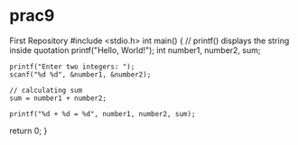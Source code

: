 # prac9
 First Repository
#include <stdio.h>
int main() {
   // printf() displays the string inside quotation
   printf("Hello, World!");
   int number1, number2, sum;
    
    printf("Enter two integers: ");
    scanf("%d %d", &number1, &number2);

    // calculating sum
    sum = number1 + number2;      
    
    printf("%d + %d = %d", number1, number2, sum);
   return 0;
}